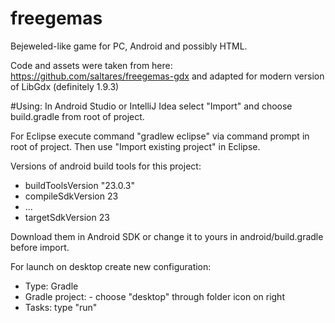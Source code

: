 # freegemas
Bejeweled-like game for PC, Android and possibly HTML.

Code and assets were taken from here: https://github.com/saltares/freegemas-gdx
and adapted for modern version of LibGdx (definitely 1.9.3)

#Using:
In Android Studio or IntelliJ Idea select "Import" and choose build.gradle
from root of project.

For Eclipse execute command "gradlew eclipse" via command prompt in root of project.
Then use "Import existing project" in Eclipse.

Versions of android build tools for this project:
- buildToolsVersion "23.0.3"
- compileSdkVersion 23
- ...
- targetSdkVersion 23

Download them in Android SDK or change it to yours in android/build.gradle
before import.

For launch on desktop create new configuration:
- Type: Gradle
- Gradle project: - choose "desktop" through folder icon on right
- Tasks: type "run"
